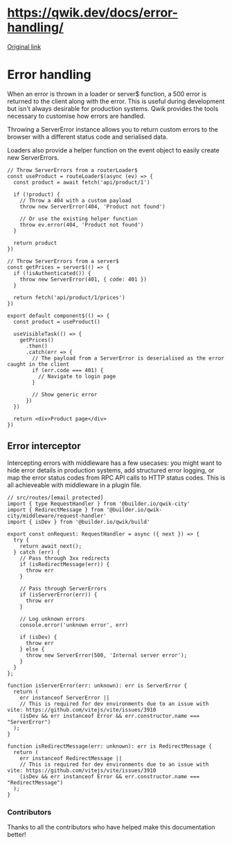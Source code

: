 # https://qwik.dev/docs/error-handling/

[Original link](https://qwik.dev/docs/error-handling/)

# Error handling

When an error is thrown in a loader or server$ function, a 500 error is returned to the client along with the error. This is useful during development but isn't always desirable for production systems. Qwik provides the tools necessary to customise how errors are handled.

Throwing a ServerError instance allows you to return custom errors to the browser with a different status code and serialised data.

Loaders also provide a helper function on the event object to easily create new ServerErrors.

```
// Throw ServerErrors from a routerLoader$
const useProduct = routeLoader$(async (ev) => {
  const product = await fetch('api/product/1')
 
  if (!product) {
    // Throw a 404 with a custom payload
    throw new ServerError(404, 'Product not found')
 
    // Or use the existing helper function
    throw ev.error(404, 'Product not found')
  }
 
  return product
})
 
// Throw ServerErrors from a server$
const getPrices = server$(() => {
  if (!isAuthenticated()) {
    throw new ServerError(401, { code: 401 })
  }
 
  return fetch('api/product/1/prices')
})
 
export default component$(() => {
  const product = useProduct()
 
  useVisibleTask(() => {
    getPrices()
      .then()
      .catch(err => {
        // The payload from a ServerError is deserialised as the error caught in the client
        if (err.code === 401) {
          // Navigate to login page
        }
 
        // Show generic error
      })
  })
 
  return <div>Product page</div>
})
```

## Error interceptor

Intercepting errors with middleware has a few usecases: you might want to hide error details in production systems, add structured error logging, or map the error status codes from RPC API calls to HTTP status codes. This is all achieveable with middleware in a plugin file.

```
// src/routes/[email protected]
import { type RequestHandler } from '@builder.io/qwik-city'
import { RedirectMessage } from '@builder.io/qwik-city/middleware/request-handler'
import { isDev } from '@builder.io/qwik/build'
 
export const onRequest: RequestHandler = async ({ next }) => {
  try {
    return await next();
  } catch (err) {
    // Pass through 3xx redirects
    if (isRedirectMessage(err)) {
      throw err
    }
 
    // Pass through ServerErrors
    if (isServerError(err)) {
      throw err
    }
 
    // Log unknown errors
    console.error('unknown error', err)
 
    if (isDev) {
      throw err
    } else {
      throw new ServerError(500, 'Internal server error');
    }
  }
};
 
function isServerError(err: unknown): err is ServerError {
  return (
    err instanceof ServerError ||
    // This is required for dev environments due to an issue with vite: https://github.com/vitejs/vite/issues/3910
    (isDev && err instanceof Error && err.constructor.name === "ServerError")
  );
}
 
function isRedirectMessage(err: unknown): err is RedirectMessage {
  return (
    err instanceof RedirectMessage ||
    // This is required for dev environments due to an issue with vite: https://github.com/vitejs/vite/issues/3910
    (isDev && err instanceof Error && err.constructor.name === "RedirectMessage")
  );
}
```

### Contributors

Thanks to all the contributors who have helped make this documentation better!
